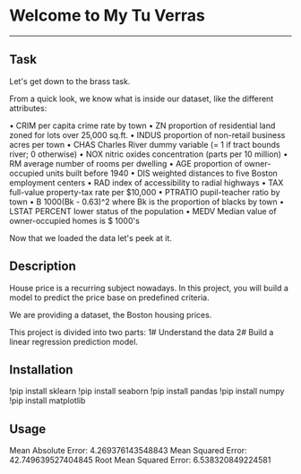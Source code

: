 # Welcome to My Tu Verras
***

## Task
Let's get down to the brass task.

From a quick look, we know what is inside our dataset, like the different attributes:

• CRIM per capita crime rate by town
• ZN proportion of residential land zoned for lots over 25,000 sq.ft.
• INDUS proportion of non-retail business acres per town
• CHAS Charles River dummy variable (= 1 if tract bounds river; 0 otherwise)
• NOX nitric oxides concentration (parts per 10 million)
• RM average number of rooms per dwelling
• AGE proportion of owner-occupied units built before 1940
• DIS weighted distances to five Boston employment centers
• RAD index of accessibility to radial highways
• TAX full-value property-tax rate per $10,000
• PTRATIO pupil-teacher ratio by town
• B 1000(Bk - 0.63)^2 where Bk is the proportion of blacks by town
• LSTAT PERCENT lower status of the population
• MEDV Median value of owner-occupied homes is $ 1000's

Now that we loaded the data let's peek at it.

## Description
House price is a recurring subject nowadays. In this project, you will build a model to predict the price base on predefined criteria.

We are providing a dataset, the Boston housing prices.

This project is divided into two parts:
1# Understand the data
2# Build a linear regression prediction model.

## Installation
!pip install sklearn
!pip install seaborn
!pip install pandas
!pip install numpy
!pip install matplotlib

## Usage
Mean Absolute Error: 4.269376143548843
Mean Squared Error: 42.749639527404845
Root Mean Squared Error: 6.538320849224581
